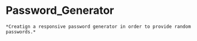 # Password_Generator
    *Creatign a responsive password generator in order to provide random passwords.*